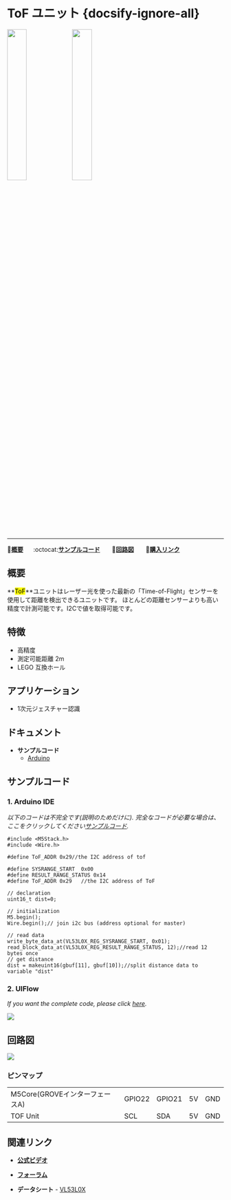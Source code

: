 # ToF ユニット {docsify-ignore-all}

<img src="assets/img/product_pics/unit/M5GO_Unit_tof.png" width="30%" height="30%"><img src="assets/img/product_pics/unit/unit_tof_grove_a.png" width="30%" height="30%">

***

:memo:**[概要](#概要)**&nbsp;&nbsp;&nbsp;&nbsp;&nbsp;&nbsp;:octocat:**[サンプルコード](#サンプルコード)**&nbsp;&nbsp;&nbsp;&nbsp;&nbsp;&nbsp; :electric_plug:**[回路図](#回路図)** &nbsp;&nbsp;&nbsp;&nbsp;&nbsp;&nbsp;🛒**[購入リンク](https://www.aliexpress.com/store/product/M5Stack-Official-ToF-Unit-VL53L0X-Time-of-Flight-ToF-Laser-Ranging-Sensor-Breakout-Laser-Distance-Sensor/3226069_32949310300.html?spm=a2g1x.12024536.productList_5885013.pic_3)**

## 概要

**<mark>ToF</mark>**ユニットはレーザー光を使った最新の「Time-of-Flight」センサーを使用して距離を検出できるユニットです。 ほとんどの距離センサーよりも高い精度で計測可能です。I2Cで値を取得可能です。

## 特徴

- 高精度
- 測定可能距離 2m
- LEGO 互換ホール

## アプリケーション

- 1次元ジェスチャー認識

## ドキュメント

- **サンプルコード**
  - [Arduino](https://github.com/m5stack/M5Stack/tree/master/examples/Unit/TOF_VL53L0X)


## サンプルコード

### 1. Arduino IDE

*以下のコードは不完全です(説明のためだけに). 完全なコードが必要な場合は、ここをクリックしてください[サンプルコード](https://github.com/m5stack/M5-ProductExampleCodes/tree/master/Unit/TOF/Arduino).*

```arduino
#include <M5Stack.h>
#include <Wire.h>

#define ToF_ADDR 0x29//the I2C address of tof

#define SYSRANGE_START  0x00
#define RESULT_RANGE_STATUS 0x14
#define ToF_ADDR 0x29   //the I2C address of ToF

// declaration
uint16_t dist=0;

// initialization
M5.begin();
Wire.begin();// join i2c bus (address optional for master)

// read data
write_byte_data_at(VL53L0X_REG_SYSRANGE_START, 0x01);
read_block_data_at(VL53L0X_REG_RESULT_RANGE_STATUS, 12);//read 12 bytes once
// get distance
dist = makeuint16(gbuf[11], gbuf[10]);//split distance data to variable "dist"
```

### 2. UIFlow

*If you want the complete code, please click [here](https://github.com/m5stack/M5-ProductExampleCodes/tree/master/Unit/TOF/UIFlow).*

<img src="assets/img/product_pics/unit/unit_example/TOF/example_unit_tof_01.png">

## 回路図

<img src="assets/img/product_pics/unit/tof_sch.JPG">

### ピンマップ

<table>
 <tr><td>M5Core(GROVEインターフェースA)</td><td>GPIO22</td><td>GPIO21</td><td>5V</td><td>GND</td></tr>
 <tr><td>TOF Unit</td><td>SCL</td><td>SDA</td><td>5V</td><td>GND</td></tr>
</table>

## 関連リンク

- **[公式ビデオ](https://www.youtube.com/channel/UCozgFVglWYQXbvTmGyS739w)**

- **[フォーラム](http://forum.m5stack.com/)**

- **データシート** - [VL53L0X](https://pdf1.alldatasheet.com/datasheet-pdf/view/948120/STMICROELECTRONICS/VL53L0X.html)
